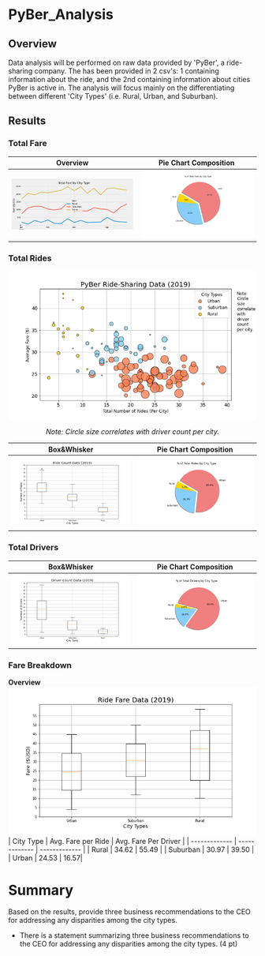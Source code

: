 # PyBer_Analysis

## Overview
Data analysis will be performed on raw data provided by 'PyBer', a ride-sharing company. The has been provided in 2 csv's: 1 containing information about the ride, and the 2nd containing information about cities PyBer is active in. The analysis will focus mainly on the differentiating between different 'City Types' (i.e. Rural, Urban, and Suburban).


## Results
### Total Fare

| Overview | Pie Chart Composition |
| ------------- | ------------- |
| ![Graphical Representation](analysis/PyBer_fare_summary.png) | ![](analysis/Fig5.png) |

### Total Rides
<p align="center">
  <img width="500" height="300" src="analysis/Fig1.png">
</p>
<p align="center">
<i>Note: Circle size correlates with driver count per city.</i>
</p>


| Box&Whisker | Pie Chart Composition |
| ------------- | ------------- |
|![](analysis/Fig2.png) | ![](analysis/Fig6.png) |

### Total Drivers

| Box&Whisker | Pie Chart Composition |
| ------------- | ------------- |
|![](analysis/Fig4.png) | ![](analysis/Fig7.png) |


### Fare Breakdown
<b>Overview</b><br>
![](analysis/Fig3.png) 
| City Type  | Avg. Fare per Ride | Avg. Fare Per Driver |
| ------------- | ------------- | ------------- |
| Rural | 34.62 | 55.49 |
| Suburban | 30.97 | 39.50 |
| Urban | 24.53 | 16.57|

# Summary
Based on the results, provide three business recommendations to the CEO for addressing any disparities among the city types.
- There is a statement summarizing three business recommendations to the CEO for addressing any disparities among the city types. (4 pt)
